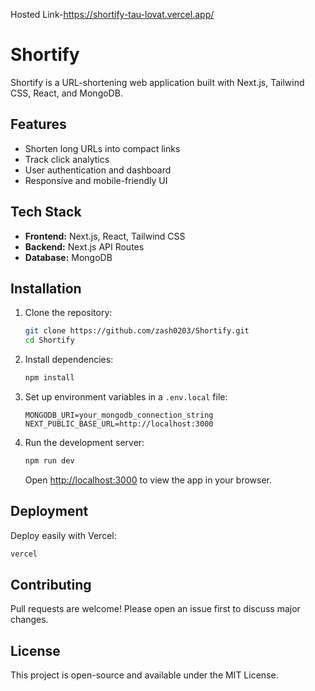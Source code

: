 Hosted Link-https://shortify-tau-lovat.vercel.app/

# Shortify

Shortify is a URL-shortening web application built with Next.js, Tailwind CSS, React, and MongoDB.

## Features

- Shorten long URLs into compact links
- Track click analytics
- User authentication and dashboard
- Responsive and mobile-friendly UI

## Tech Stack

- **Frontend:** Next.js, React, Tailwind CSS
- **Backend:** Next.js API Routes
- **Database:** MongoDB

## Installation

1. Clone the repository:
   ```bash
   git clone https://github.com/zash0203/Shortify.git
   cd Shortify
   ```
2. Install dependencies:
   ```bash
   npm install
   ```
3. Set up environment variables in a `.env.local` file:
   ```env
   MONGODB_URI=your_mongodb_connection_string
   NEXT_PUBLIC_BASE_URL=http://localhost:3000
   ```
4. Run the development server:
   ```bash
   npm run dev
   ```
   Open [http://localhost:3000](http://localhost:3000) to view the app in your browser.

## Deployment

Deploy easily with Vercel:

```bash
vercel
```

## Contributing

Pull requests are welcome! Please open an issue first to discuss major changes.

## License

This project is open-source and available under the MIT License.


